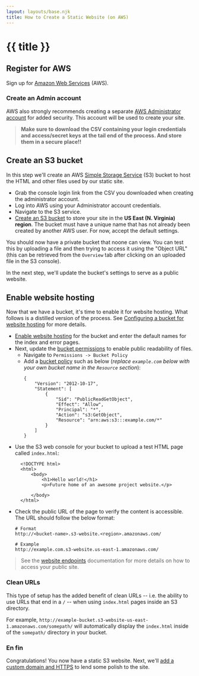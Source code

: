 ```yaml
---
layout: layouts/base.njk
title: How to Create a Static Website (on AWS)
---
```

# {{ title }}

## Register for AWS

Sign up for [Amazon Web Services][] (AWS).

### Create an Admin account

AWS also strongly recommends creating a separate [AWS Administrator account][] for added security. This account will be used to create your site.

>  **Make sure to download the CSV containing your login credentials and access/secret keys at the tail end of the process. And store them in a secure place!!**

## Create an S3 bucket

In this step we'll create an AWS [Simple Storage Service][] (S3) bucket to host the HTML and other files used by our static site.

* Grab the console login link from the CSV you downloaded when creating the administrator account.
* Log into AWS using your Administrator account credentials.
* Navigate to the S3 service.
* [Create an S3 bucket][] to store your site in the **US East (N. Virginia) region**. The bucket must have a unique name that has not already been created by another AWS user. For now, accept the default settings. 

You should now have a private bucket that noone can view. You can test this by uploading a file and then trying to access it using the "Object URL" (this can be retrieved from the `Overview` tab after clicking on an uploaded file in the S3 console).

In the next step, we'll update the bucket's settings to serve as a public website.

## Enable website hosting

Now that we have a bucket, it's time to enable it for website hosting. What follows is a distilled version of the process. See [Configuring a bucket for website hosting](https://docs.aws.amazon.com/AmazonS3/latest/dev/HowDoIWebsiteConfiguration.html) for more details.

* [Enable website hosting][] for the bucket and enter the default names for the index and error pages.
* Next, update the [bucket permissions](https://docs.aws.amazon.com/AmazonS3/latest/dev/WebsiteAccessPermissionsReqd.html) to enable public readability of files.
  * Navigate to `Permissions -> Bucket Policy`
  * Add a [bucket policy][] such as below (*replace `example.com` below with your own bucket name in the `Resource` section*):
    ```
    {
        "Version": "2012-10-17",
        "Statement": [
            {
                "Sid": "PublicReadGetObject",
                "Effect": "Allow",
                "Principal": "*",
                "Action": "s3:GetObject",
                "Resource": "arn:aws:s3:::example.com/*"
            }
        ]
    }
    ```
* Use the S3 web console for your bucket to upload a test HTML page called `index.html`:
  ```
    <!DOCTYPE html>
    <html>
        <body>
            <h1>Hello world!</h1>
            <p>Future home of an awesome project website.</p>

        </body>
    </html>
  ```
* Check the public URL of the page to verify the content is accessible. The URL should follow the below format:
    ```
    # Format
    http://<bucket-name>.s3-website.<region>.amazonaws.com/
    
    # Example
    http://example.com.s3-website.us-east-1.amazonaws.com/

   ```
> See the [website endpoints][] documentation for more details on how to access your public site.

[bucket policy]: https://docs.aws.amazon.com/AmazonS3/latest/dev/access-control-overview.html#access-control-resources-manage-permissions-basics
[website endpoints]: https://docs.aws.amazon.com/AmazonS3/latest/dev/WebsiteEndpoints.html

### Clean URLs

This type of setup has the added benefit of clean URLs -- i.e. the ability to use URLs
that end in a `/` -- when using `index.html` pages inside an S3 directory. 

For example, `http://example-bucket.s3-website-us-east-1.amazonaws.com/somepath/` will automatically display the `index.html` inside of the `somepath/` directory in your bucket.

### En fin

Congratulations! You now have a static S3 website. Next, we'll [add a custom domain and HTTPS][] to lend some polish to the site.

[add a custom domain and HTTPS]: https://data-driven.news/how-to/add-custom-domain-and-https/


[Amazon Web Services]: https://aws.amazon.com/
[AWS Administrator account]: https://docs.aws.amazon.com/AmazonCloudFront/latest/DeveloperGuide/setting-up-cloudfront.html#setting-up-create-iam-user
[Create an S3 bucket]: https://docs.aws.amazon.com/AmazonS3/latest/user-guide/create-bucket.html
[Enable website hosting]: https://docs.aws.amazon.com/AmazonS3/latest/dev/EnableWebsiteHosting.html
[Simple Storage Service]: https://aws.amazon.com/s3/